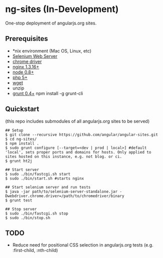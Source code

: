 # ng-sites (In-Development)
One-stop deployment of angularjs.org sites.

## Prerequisites

 * *nix environment (Mac OS, Linux, etc)
 * [Selenium Web Server](https://code.google.com/p/selenium/downloads/list)
 * [chrome driver](https://code.google.com/p/chromedriver/downloads/list)
 * [nginx 1.3.16+](http://nginx.org)
 * [node 0.8+](http://nodejs.org)
 * [php 5+](http://php.net/)
 * [wget](http://www.gnu.org/software/wget/)
 * unzip
 * [grunt 0.4+](http://gruntjs.com) npm install -g grunt-cli

## Quickstart

(this repo includes submodules of all angularjs.org sites to be served)

    ## Setup
    $ git clone --recursive https://github.com/angular/angular-sites.git
    $ cd ng-sites/
    $ npm install .
    $ sudo grunt configure [--target=<dev | prod | local>] #default 'local', sets proper ports and domains for hosts. Only applied to sites hosted on this instance, e.g. not blog. or ci.
    $ grunt ht2j

    ## Start server
    $ sudo ./bin/fastcgi.sh start
    $ sudo ./bin/start.sh #starts nginx
    
    ## Start selenium server and run tests
    $ java -jar path/to/selenium-server-standalone.jar -Dwebdriver.chrome.driver=/path/to/chromedriver/binary
    $ grunt test

    ## Stop server
    $ sudo ./bin/fastcgi.sh stop
    $ sudo ./bin/stop.sh

## TODO

  * Reduce need for positional CSS selection in angularjs.org tests (e.g. :first-child, :nth-child)
